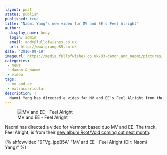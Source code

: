 ```yaml
---
layout: post
status: publish
published: true
title: "Naomi Yang's new video for MV and EE's Feel Alright"
author:
  display_name: Andy
  login: admin
  email: andy@fullofwishes.co.uk
  url: http://www.grange85.co.uk
date: '2016-09-19'
imageurl: https://media.fullofwishes.co.uk/03-damon_and_naomi/pictures/mv-ee-feel-alright.jpg
categories:
 - news
 - damon & naomi
 - video
tags:
 - mv and ee
 - extracurricular
description: |
  Naomi Yang has directed a video for MV and EE's Feel Alright from their forthcoming album Root/Void.
---
```

<figure class="caption aligncenter"><img src="https://media.fullofwishes.co.uk/03-damon_and_naomi/pictures/mv-ee-feel-alright.jpg" alt="MV and EE - Feel Alright" /><figcaption class="caption-text">MV and EE - Feel Alright</figcaption></figure>

<p class="lead">Naomi has directed a video for Vermont based duo MV and EE. The track, Feel Alright, is from their <a href="http://www.stereogum.com/1899534/mv-ee-feel-alright-video-dir-naomi-yang/mp3s/">new album Root/Void coming out next month</a>.</p>

{% ahfowvideo "9FVg_jppB5A" "MV and EE - Feel Alright (Dir: Naomi Yang)" %}

